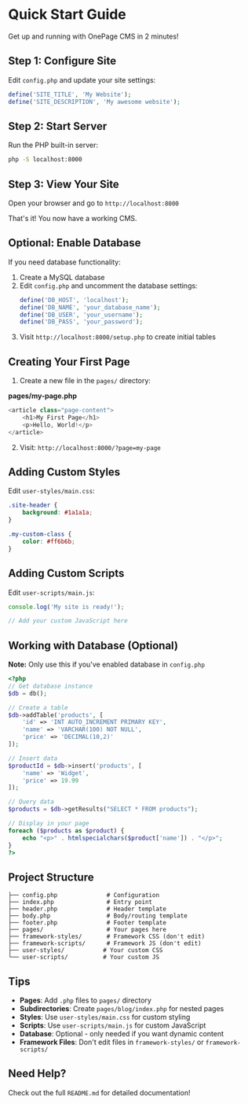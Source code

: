 # Quick Start Guide

Get up and running with OnePage CMS in 2 minutes!

## Step 1: Configure Site

Edit `config.php` and update your site settings:

```php
define('SITE_TITLE', 'My Website');
define('SITE_DESCRIPTION', 'My awesome website');
```

## Step 2: Start Server

Run the PHP built-in server:

```bash
php -S localhost:8000
```

## Step 3: View Your Site

Open your browser and go to `http://localhost:8000`

That's it! You now have a working CMS.

## Optional: Enable Database

If you need database functionality:

1. Create a MySQL database
2. Edit `config.php` and uncomment the database settings:
   ```php
   define('DB_HOST', 'localhost');
   define('DB_NAME', 'your_database_name');
   define('DB_USER', 'your_username');
   define('DB_PASS', 'your_password');
   ```
3. Visit `http://localhost:8000/setup.php` to create initial tables

## Creating Your First Page

1. Create a new file in the `pages/` directory:

**pages/my-page.php**
```php
<article class="page-content">
    <h1>My First Page</h1>
    <p>Hello, World!</p>
</article>
```

2. Visit: `http://localhost:8000/?page=my-page`

## Adding Custom Styles

Edit `user-styles/main.css`:

```css
.site-header {
    background: #1a1a1a;
}

.my-custom-class {
    color: #ff6b6b;
}
```

## Adding Custom Scripts

Edit `user-scripts/main.js`:

```javascript
console.log('My site is ready!');

// Add your custom JavaScript here
```

## Working with Database (Optional)

**Note:** Only use this if you've enabled database in `config.php`

```php
<?php
// Get database instance
$db = db();

// Create a table
$db->addTable('products', [
    'id' => 'INT AUTO_INCREMENT PRIMARY KEY',
    'name' => 'VARCHAR(100) NOT NULL',
    'price' => 'DECIMAL(10,2)'
]);

// Insert data
$productId = $db->insert('products', [
    'name' => 'Widget',
    'price' => 19.99
]);

// Query data
$products = $db->getResults("SELECT * FROM products");

// Display in your page
foreach ($products as $product) {
    echo "<p>" . htmlspecialchars($product['name']) . "</p>";
}
?>
```

## Project Structure

```
├── config.php              # Configuration
├── index.php               # Entry point
├── header.php              # Header template
├── body.php                # Body/routing template
├── footer.php              # Footer template
├── pages/                  # Your pages here
├── framework-styles/       # Framework CSS (don't edit)
├── framework-scripts/      # Framework JS (don't edit)
├── user-styles/           # Your custom CSS
└── user-scripts/          # Your custom JS
```

## Tips

- **Pages**: Add `.php` files to `pages/` directory
- **Subdirectories**: Create `pages/blog/index.php` for nested pages
- **Styles**: Use `user-styles/main.css` for custom styling
- **Scripts**: Use `user-scripts/main.js` for custom JavaScript
- **Database**: Optional - only needed if you want dynamic content
- **Framework Files**: Don't edit files in `framework-styles/` or `framework-scripts/`

## Need Help?

Check out the full `README.md` for detailed documentation!
